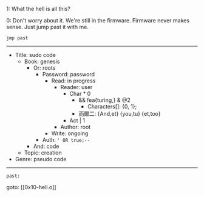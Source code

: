 
1: What the hell is all this?

0: Don't worry about it. We're still in the firmware. Firmware never makes sense. Just jump past it with me.

```
jmp past
```

---

- Title: sudo code
    - Book: genesis
		- Or: roots
			- Password: password
				- Read: in progress
					- Reader: user
						- Char \* 0
							- && fea{turing,} & @2
								- Characters\[\]: {0, 1};
							- 而爾二: {And,et} {you,tu} {et,too}
						- Act | 1
					- Author: root
				- Write: ongoing
	        - Auth: `' OR true;--`
		- And: code
    - Topic: creation
- Genre: pseudo code

---

```
past:
```

goto: [[0x10-hell.o]]